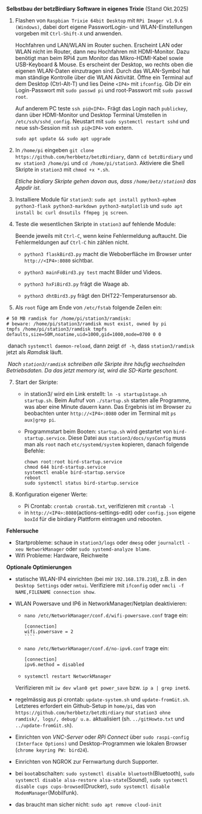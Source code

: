 <!--keywords[DIY,Selbstbauprojekt,Trixie]-->

**Selbstbau der betzBirdiary Software in eigenes Trixie**  (Stand Okt.2025)

1. Flashen von `Raspbian Trixie 64bit Desktop` mit `RPi Imager v1.9.6 (Windows)`, dabei dort eigene PasswortLogin- und WLAN-Einstellungen vorgeben mit `Ctrl-Shift-X` und anwenden.

   Hochfahren und LAN/WLAN im Router suchen. Erscheint LAN oder WLAN nicht im Router, dann neu Hochfahren mit HDMI-Monitor. Dazu benötigt man beim RPi4 zum Monitor das Mikro-HDMI-Kabel sowie USB-Keyboard & Mouse. Es erscheint der Desktop, wo rechts oben die eigenen WLAN-Daten einzutragen sind. Durch das WLAN-Symbol hat man ständige Kontrolle über die WLAN Aktivität. Öffne ein Terminal auf dem Desktop (Ctrl-Alt-T) und lies Deine `<IP4>` mit `ifconfig`. Gib Dir ein Login-Passwort mit `sudo passwd pi` und root-Passwort mit `sudo passwd root`.

   Auf anderem PC teste `ssh pi@<IP4>`. Frägt das Login nach `publickey`, dann über HDMI-Monitor und Desktop Terminal Umstellen in `/etc/ssh/sshd_config`. Neustart mit `sudo systemctl restart sshd` und neue ssh-Session mit `ssh pi@<IP4>` von extern.

   `sudo apt update && sudo apt upgrade`

2. In `/home/pi` eingeben `git clone https://github.com/herbbetz/betzBirdiary`, dann `cd betzBirdiary` und `mv station3 /home/pi` und `cd /home/pi/station3`. Aktiviere die Shell Skripte in `station3` mit `chmod +x *.sh`.

   *Etliche birdiary Skripte gehen davon aus, dass `/home/betz/station3` das Appdir ist.*


3. Installiere Module für `station3`: `sudo apt install python3-ephem python3-flask python3-markdown python3-matplotlib` und `sudo apt install bc curl dnsutils ffmpeg jq screen`.

4. Teste die wesentlichen Skripte in `station3` auf fehlende Module:

   Beende jeweils mit `Ctrl-C`, wenn keine Fehlermeldung auftaucht. Die Fehlermeldungen auf `Ctrl-C` hin zählen nicht.

   - `python3 flaskBird3.py` macht die Weboberfläche im Browser unter `http://<IP4>:8080` sichtbar.
   
   - `python3 mainFoBird3.py test` macht Bilder und Videos.
   
   - `python3 hxFiBird3.py` frägt die Waage ab.
   
   - `python3 dhtBird3.py` frägt den DHT22-Temperatursensor ab.
   
     
   
6. Als `root` füge am Ende von `/etc/fstab` folgende Zeilen ein:
````
# 50 MB ramdisk for /home/pi/station3/ramdisk:
# beware: /home/pi/station3/ramdisk must exist, owned by pi
tmpfs /home/pi/station3/ramdisk tmpfs defaults,size=50M,noatime,uid=1000,gid=1000,mode=0700 0 0
````
​      danach `systemctl daemon-reload`, dann zeigt `df -h`, dass `station3/ramdisk` jetzt als *Ramdisk* läuft.

​     *Nach `station3/ramdisk` schreiben alle Skripte ihre häufig wechselnden Betriebsdaten. Da das jetzt memory ist, wird die SD-Karte geschont.*

7. Start der Skripte:

   - in station3/ wird ein Link erstellt: `ln -s startup1stage.sh startup.sh`. Beim Aufruf von `./startup.sh` starten alle Programme, was aber eine Minute dauern kann. Das Ergebnis ist im Browser zu beobachten unter `http://<IP4>:8080` oder im Terminal mit `ps aux|grep pi`.

   - Programmstart beim Booten: `startup.sh` wird gestartet von `bird-startup.service`. Diese Datei aus `station3/docs/sysConfig` muss man als `root` nach `etc/systemd/system` kopieren, danach folgende Befehle:
   
     ````
     chown root:root bird-startup.service
     chmod 644 bird-startup.service
     systemctl enable bird-startup.service
     reboot
     sudo systemctl status bird-startup.service
     ````
   
     
   
8. Konfiguration eigener Werte:
   - Pi Crontab: `crontab crontab.txt`, verifizieren mit `crontab -l`
   - in `http://<IP4>:8080`(actions-settings-edit) oder `config.json` eigene `boxId` für die birdiary Plattform eintragen und rebooten.


**Fehlersuche**

- Startprobleme: schaue in `station3/logs` oder `dmesg` oder `journalctl -xeu NetworkManager` oder `sudo systemd-analyze blame`.
- Wifi Probleme: Hardware, Reichweite

**Optionale Optimierungen**

- statische WLAN-IP4 einrichten (bei mir `192.168.178.210`), z.B. in den `Desktop Settings` oder `nmtui`. Verifiziere mit `ifconfig` oder `nmcli -f NAME,FILENAME connection show`.

- WLAN Powersave und IP6 in NetworkManager/Netplan deaktivieren: 

  - `nano /etc/NetworkManager/conf.d/wifi-powersave.conf` trage ein:
    `````
    [connection]
    wifi.powersave = 2
    ````
    
  - `nano /etc/NetworkManager/conf.d/no-ipv6.conf` trage ein:    
    ````
    [connection]
    ipv6.method = disabled
    ````
   - `systemctl restart NetworkManager`

   Verifizieren mit `iw dev wlan0 get power_save` bzw. `ip a | grep inet6`.

- regelmässig aus pi crontab: `update-system.sh` und `update-fromGit.sh`. Letzteres erfordert ein Github-Setup in `home/pi`, das  von `https://github.com/herbbetz/betzBirdiary` nur `station3 ohne ramdisk/, logs/, debug/ u.a.` aktualisiert (sh. `../gitHowto.txt` und `../update-fromGit.sh`).

- Einrichten von *VNC-Server* oder *RPi Connect* über `sudo raspi-config (Interface Options)` und Desktop-Programmen wie lokalen Browser (`chrome keyring PW: bird24`).

- Einrichten von NGROK zur Fernwartung durch Supporter.

- bei `boot`abschalten:  `sudo systemctl disable bluetooth`(Bluetooth), `sudo systemctl disable alsa-restore alsa-state`(Sound), `sudo systemctl disable cups cups-browsed`(Drucker), `sudo systemctl disable ModemManager`(Mobilfunk).

- das braucht man sicher nicht: `sudo apt remove cloud-init`